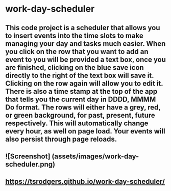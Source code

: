 # work-day-scheduler

## This code project is a scheduler that allows you to insert events into the time slots to make managing your day and tasks much easier. When you click on the row that you want to add an event to you will be provided a text box, once you are finished, clicking on the blue save icon directly to the right of the text box will save it. Clicking on the row again will allow you to edit it. There is also a time stamp at the top of the app that tells you the current day in DDDD, MMMM Do format. The rows will either have a grey, red, or green background, for past, present, future respectively. This will automatically change every hour, as well on page load. Your events will also persist through page reloads.

## ![Screenshot] (assets/images/work-day-scheduler.png)

## https://tsrodgers.github.io/work-day-scheduler/
